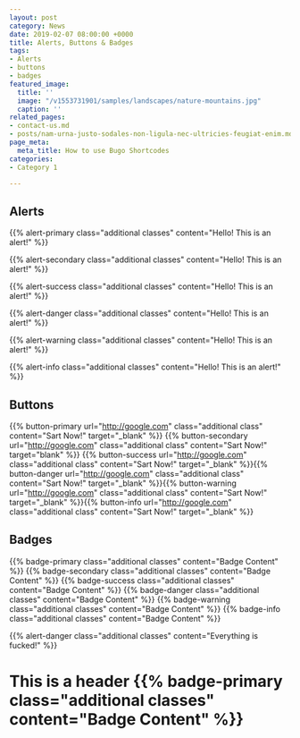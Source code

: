 ```yaml
---
layout: post
category: News
date: 2019-02-07 08:00:00 +0000
title: Alerts, Buttons & Badges
tags:
- Alerts
- buttons
- badges
featured_image:
  title: ''
  image: "/v1553731901/samples/landscapes/nature-mountains.jpg"
  caption: ''
related_pages:
- contact-us.md
- posts/nam-urna-justo-sodales-non-ligula-nec-ultricies-feugiat-enim.md
page_meta:
  meta_title: How to use Bugo Shortcodes
categories:
- Category 1

---
```

## Alerts

{{% alert-primary class="additional classes" content="Hello! This is an alert!" %}}

{{% alert-secondary class="additional classes" content="Hello! This is an alert!" %}}

{{% alert-success class="additional classes" content="Hello! This is an alert!" %}}

{{% alert-danger class="additional classes" content="Hello! This is an alert!" %}}

{{% alert-warning class="additional classes" content="Hello! This is an alert!" %}}

{{% alert-info class="additional classes" content="Hello! This is an alert!" %}}

## Buttons

{{% button-primary url="http://google.com" class="additional class" content="Sart Now!" target="_blank" %}} {{% button-secondary url="http://google.com" class="additional class" content="Sart Now!" target="blank" %}} {{% button-success url="http://google.com" class="additional class" content="Sart Now!" target="_blank" %}}{{% button-danger url="http://google.com" class="additional class" content="Sart Now!" target="_blank" %}}{{% button-warning url="http://google.com" class="additional class" content="Sart Now!" target="_blank" %}}{{% button-info url="http://google.com" class="additional class" content="Sart Now!" target="_blank" %}}

## Badges

{{% badge-primary class="additional classes" content="Badge Content" %}}  {{% badge-secondary class="additional classes" content="Badge Content" %}}  {{% badge-success class="additional classes" content="Badge Content" %}}  {{% badge-danger class="additional classes" content="Badge Content" %}} {{% badge-warning class="additional classes" content="Badge Content" %}}  {{% badge-info class="additional classes" content="Badge Content" %}}

{{% alert-danger class="additional classes" content="Everything is fucked!" %}} 

# This is a header {{% badge-primary class="additional classes" content="Badge Content" %}}